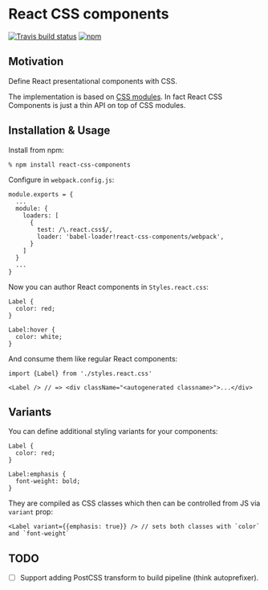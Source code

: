 # React CSS components

[![Travis build status](https://img.shields.io/travis/andreypopp/react-css-components/master.svg)](https://travis-ci.org/andreypopp/react-css-components)
[![npm](https://img.shields.io/npm/v/react-css-components.svg)](https://www.npmjs.com/package/react-css-components)

## Motivation

Define React presentational components with CSS.

The implementation is based on [CSS modules][]. In fact React CSS Components is
just a thin API on top of CSS modules.

## Installation & Usage

Install from npm:

    % npm install react-css-components

Configure in `webpack.config.js`:

    module.exports = {
      ...
      module: {
        loaders: [
          {
            test: /\.react.css$/,
            loader: 'babel-loader!react-css-components/webpack',
          }
        ]
      }
      ...
    }

Now you can author React components in `Styles.react.css`:

    Label {
      color: red;
    }

    Label:hover {
      color: white;
    }

And consume them like regular React components:

    import {Label} from './styles.react.css'

    <Label /> // => <div className="<autogenerated classname>">...</div>

## Variants

You can define additional styling variants for your components:

    Label {
      color: red;
    }

    Label:emphasis {
      font-weight: bold;
    }

They are compiled as CSS classes which then can be controlled from JS via
`variant` prop:

    <Label variant={{emphasis: true}} /> // sets both classes with `color` and `font-weight`

## TODO

* [ ] Support adding PostCSS transform to build pipeline (think autoprefixer).

[CSS modules]: https://github.com/css-modules/css-modules
